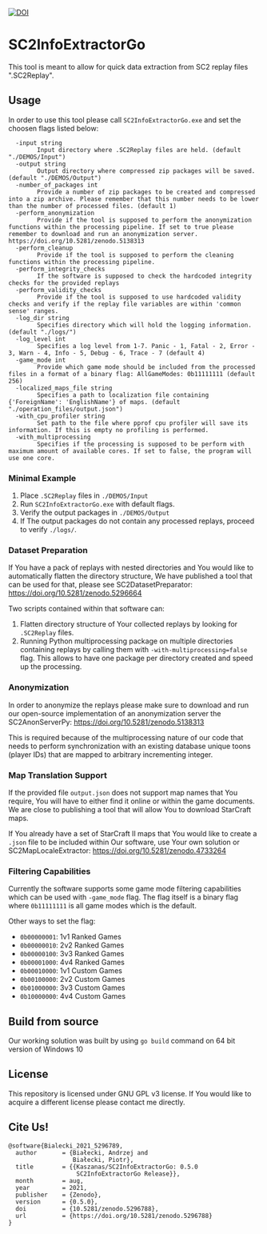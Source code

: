 [![DOI](https://zenodo.org/badge/DOI/10.5281/zenodo.5296788.svg)](https://doi.org/10.5281/zenodo.5296788)

# SC2InfoExtractorGo

This tool is meant to allow for quick data extraction from SC2 replay files ".SC2Replay".

## Usage

In order to use this tool please call ```SC2InfoExtractorGo.exe``` and set the choosen flags listed below:

```
  -input string
    	Input directory where .SC2Replay files are held. (default "./DEMOS/Input")
  -output string
    	Output directory where compressed zip packages will be saved. (default "./DEMOS/Output")
  -number_of_packages int
    	Provide a number of zip packages to be created and compressed into a zip archive. Please remember that this number needs to be lower than the number of processed files. (default 1)
  -perform_anonymization
    	Provide if the tool is supposed to perform the anonymization functions within the processing pipeline. If set to true please remember to download and run an anonymization server. https://doi.org/10.5281/zenodo.5138313
  -perform_cleanup
    	Provide if the tool is supposed to perform the cleaning functions within the processing pipeline.
  -perform_integrity_checks
    	If the software is supposed to check the hardcoded integrity checks for the provided replays
  -perform_validity_checks
    	Provide if the tool is supposed to use hardcoded validity checks and verify if the replay file variables are within 'common sense' ranges.
  -log_dir string
    	Specifies directory which will hold the logging information. (default "./logs/")
  -log_level int
    	Specifies a log level from 1-7. Panic - 1, Fatal - 2, Error - 3, Warn - 4, Info - 5, Debug - 6, Trace - 7 (default 4)
  -game_mode int
    	Provide which game mode should be included from the processed files in a format of a binary flag: AllGameModes: 0b11111111 (default 256)
  -localized_maps_file string
    	Specifies a path to localization file containing {'ForeignName': 'EnglishName'} of maps. (default "./operation_files/output.json")
  -with_cpu_profiler string
    	Set path to the file where pprof cpu profiler will save its information. If this is empty no profiling is performed.
  -with_multiprocessing
    	Specifies if the processing is supposed to be perform with maximum amount of available cores. If set to false, the program will use one core.
```

### Minimal Example

1. Place ```.SC2Replay``` files in ```./DEMOS/Input```
2. Run ```SC2InfoExtractorGo.exe``` with default flags.
3. Verify the output packages in ```./DEMOS/Output```
4. If The output packages do not contain any processed replays, proceed to verify ```./logs/```.

### Dataset Preparation

If You have a pack of replays with nested directories and You would like to automatically flatten the directory structure, We have published a tool that can be used for that, please see SC2DatasetPreparator: https://doi.org/10.5281/zenodo.5296664

Two scripts contained within that software can:
1. Flatten directory structure of Your collected replays by looking for ```.SC2Replay``` files.
2. Running Python multiprocessing package on multiple directories containing replays by calling them with ```-with-multiprocessing=false``` flag. This allows to have one package per directory created and speed up the processing.

### Anonymization

In order to anonymize the replays please make sure to download and run our open-source implementation of an anonymization server the SC2AnonServerPy: https://doi.org/10.5281/zenodo.5138313

This is required because of the multiprocessing nature of our code that needs to perform synchronization with an existing database unique toons (player IDs) that are mapped to arbitrary incrementing integer.

### Map Translation Support

If the provided file ```output.json``` does not support map names that You require, You will have to either find it online or within the game documents. We are close to publishing a tool that will allow You to download StarCraft maps.

If You already have a set of StarCraft II maps that You would like to create a ```.json``` file to be included within Our software, use Your own solution or SC2MapLocaleExtractor: https://doi.org/10.5281/zenodo.4733264

### Filtering Capabilities

Currently the software supports some game mode filtering capabilities which can be used with ```-game_mode``` flag.
The flag itself is a binary flag where ```0b11111111``` is all game modes which is the default.

Other ways to set the flag:
- ```0b00000001```: 1v1 Ranked Games
- ```0b00000010```: 2v2 Ranked Games
- ```0b00000100```: 3v3 Ranked Games
- ```0b00001000```: 4v4 Ranked Games
- ```0b00010000```: 1v1 Custom Games
- ```0b00100000```: 2v2 Custom Games
- ```0b01000000```: 3v3 Custom Games
- ```0b10000000```: 4v4 Custom Games

## Build from source

Our working solution was built by using ```go build``` command on 64 bit version of Windows 10

## License

This repository is licensed under GNU GPL v3 license. If You would like to acquire a different license please contact me directly.

## Cite Us!

```
@software{Bialecki_2021_5296789,
  author       = {Białecki, Andrzej and
                  Białecki, Piotr},
  title        = {{Kaszanas/SC2InfoExtractorGo: 0.5.0 
                   SC2InfoExtractorGo Release}},
  month        = aug,
  year         = 2021,
  publisher    = {Zenodo},
  version      = {0.5.0},
  doi          = {10.5281/zenodo.5296788},
  url          = {https://doi.org/10.5281/zenodo.5296788}
}
```
